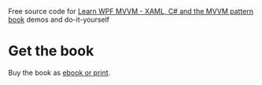 Free source code for [Learn WPF MVVM - XAML, C# and the MVVM pattern book](http://leanpub.com/learnwpf) demos and do-it-yourself

# Get the book

Buy the book as [ebook or print](http://arnaudweil.blogspot.com/2016/07/learn-meteor-book-available.html).